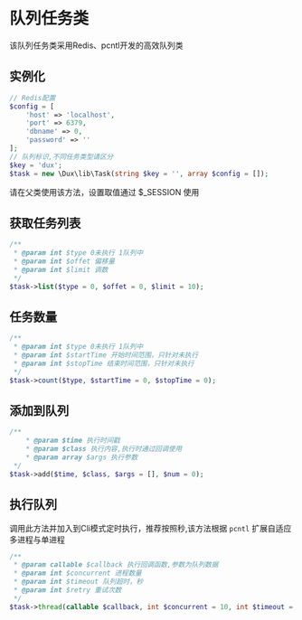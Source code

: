 # 队列任务类

该队列任务类采用Redis、pcntl开发的高效队列类

## 实例化

```php
// Redis配置
$config = [
    'host' => 'localhost',
    'port' => 6379,
    'dbname' => 0,
    'password' => ''
];
// 队列标识,不同任务类型请区分
$key = 'dux'; 
$task = new \Dux\lib\Task(string $key = '', array $config = []);
```

请在父类使用该方法，设置取值通过 $_SESSION 使用

## 获取任务列表

```php
/**
 * @param int $type 0未执行 1队列中
 * @param int $offet 偏移量
 * @param int $limit 调数
 */
$task->list($type = 0, $offet = 0, $limit = 10);
```

## 任务数量

```php
/**
 * @param int $type 0未执行 1队列中
 * @param int $startTime 开始时间范围，只针对未执行
 * @param int $stopTime 结束时间范围，只针对未执行
 */
$task->count($type, $startTime = 0, $stopTime = 0);
```

## 添加到队列

```php
/**
    * @param $time 执行时间戳
    * @param $class 执行内容,执行时通过回调使用
    * @param array $args 执行参数
 */
$task->add($time, $class, $args = [], $num = 0);
```

## 执行队列
调用此方法并加入到Cli模式定时执行，推荐按照秒,该方法根据 `pcntl` 扩展自适应多进程与单进程

```php
/**
 * @param callable $callback 执行回调函数,参数为队列数据
 * @param int $concurrent 进程数量
 * @param int $timeout 队列超时，秒
 * @param int $retry 重试次数
 */
$task->thread(callable $callback, int $concurrent = 10, int $timeout = 30, int $retry = 3);
```

